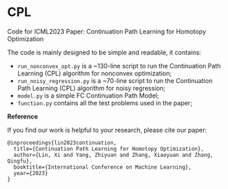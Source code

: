 # CPL

Code for ICML2023 Paper: Continuation Path Learning for Homotopy Optimization

The code is mainly designed to be simple and readable, it contains:

- <code>run_nonconvex_opt.py</code> is a ~130-line script to run the Continuation Path Learning (CPL) algorithm for nonconvex optimization;
- <code>run_noisy_regression.py</code> is a ~70-line script to run the Continuation Path Learning (CPL) algorithm for noisy regression;
- <code>model.py</code> is a simple FC Continuation Path Model;
- <code>function.py</code> contains all the test problems used in the paper;


**Reference**

If you find our work is helpful to your research, please cite our paper:
```
@inproceedings{lin2023continuation,
  title={Continuation Path Learning for Homotopy Optimization},
  author={Lin, Xi and Yang, Zhiyuan and Zhang, Xiaoyuan and Zhang, Qingfu},
  booktitle={International Conference on Machine Learning},
  year={2023}
}
```
